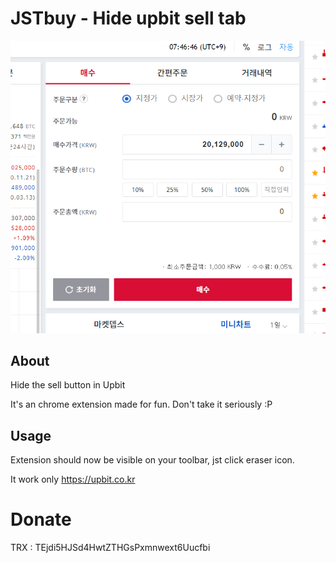# JSTbuy - Hide upbit sell tab
![Cool Banner Image](screenshot.png "Title")

## About
Hide the sell button in Upbit

It's an chrome extension made for fun.
Don't take it seriously :P

## Usage
Extension should now be visible on your toolbar, jst click eraser icon.

It work only https://upbit.co.kr

# Donate
TRX : TEjdi5HJSd4HwtZTHGsPxmnwext6Uucfbi